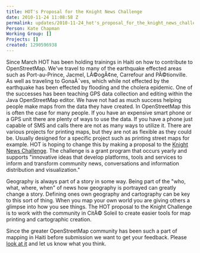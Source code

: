 ```yaml
---
title: HOT's Proposal for the Knight News Challenge
date: 2010-11-24 11:08:58 Z
permalink: updates/2010-11-24_hot's_proposal_for_the_knight_news_challenge
Person: Kate Chapman
Working Group: []
Projects: []
created: 1290596938
---
```


<p>Since March HOT has been holding trainings in Haiti on how to contribute to OpenStreetMap. We've travel to many of the earthquake effected areas such as Port-au-Prince, Jacmel, LÃ©ogÃ¢ne, Carrefour and PÃ©tionville. As well as traveling to GonaÃ¯ves, which while not effected by the earthquake has been effected by flooding and the cholera epidemic. One of the successes has been teaching GPS data collection and editing within the Java OpenStreetMap editor. We have not had as much success helping people make maps from the data they have created. In OpenStreetMap this is often the case for many people. If you have an expensive smart phone or a GPS unit there are plenty of ways to use the data. If you have a phone just capable of SMS and calls there are not as many ways to utilize it. There are various projects for printing maps, but they are not as flexible as they could be. Usually designed for a specific project such as printing street maps for example. HOT is hoping to change this by making a proposal to the <a href="http://www.newschallenge.org/">Knight News Challenge</a>. The challenge is a grant program that occurs yearly and supports "innovative ideas that develop platforms, tools and services to inform and transform community news, conversations and information distribution and visualization."</p><p>Geography is always part of a story in some way. Being part of the "who, what, where, when" of news how geography is portrayed can greatly change a story. Defining ones own geography and cartography can be key to this sort of thing. When you map your own world you are giving others a glimpse into how you see things. The HOT proposal to the Knight Challenge is to work with the community in CitÃ© Soleil to create easier tools for map printing and cartographic creation.</p><p>Since the greater OpenStreetMap community has been such a part of mapping in Haiti before submission we want to get your feedback. Please <a href="http://wiki.openstreetmap.org/wiki/Humanitarian_OSM_Team/Knight_News_Challenge_Proposal">look at it</a> and let us know what you think.</p>
